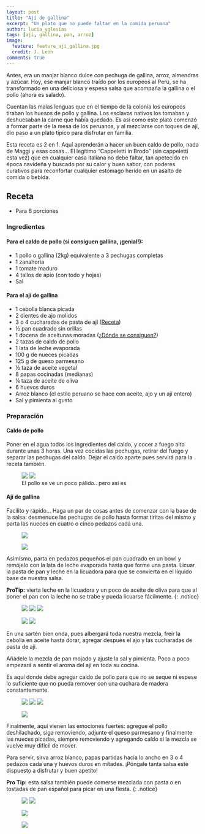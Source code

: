 ```yaml
---
layout: post
title: "Ají de gallina"
excerpt: "Un plato que no puede faltar en la comida peruana"
author: lucia_yglesias
tags: [aji, gallina, pan, arroz]
image:
  feature: feature_aji_gallina.jpg
  credit: J. Leon
comments: true
---
```

 
Antes, era un manjar blanco dulce con pechuga de gallina, arroz, almendras y azúcar. Hoy, ese manjar blanco traído por los europeos al Perú, se ha transformado en una deliciosa y espesa salsa que acompaña la gallina o el pollo (ahora es salado).
 
Cuentan las malas lenguas que en el tiempo de la colonia los europeos tiraban los huesos de pollo y gallina. Los esclavos nativos los tomaban y deshuesaban la carne que había quedado. Es así como este plato comenzó a formar parte de la mesa de los peruanos, y al mezclarse con toques de ají, dio paso a un plato típico para disfrutar en familia.
 
Esta receta es 2 en 1. Aquí aprenderán a hacer un buen caldo de pollo, nada de Maggi y esas cosas… El legítimo “Cappeletti in Brodo” (sin cappeletti esta vez) que en cualquier casa italiana no debe faltar, tan apetecido en época navideña y buscado por su calor y buen sabor, con poderes curativos para reconfortar cualquier estómago herido en un asalto de comida o bebida.

## Receta

* Para 6 porciones

### Ingredientes

#### Para el caldo de pollo (si consiguen gallina, ¡genial!):

* 1 pollo o gallina (2kg) equivalente a 3 pechugas completas
* 1 zanahoria
* 1 tomate maduro
* 4 tallos de apio (con todo y hojas)
* Sal


#### Para el ají de gallina

* 1 cebolla blanca picada
* 2 dientes de ajo molidos
* 3 o 4 cucharadas de pasta de ají ([Receta](/pasta-de-aji))
* ½ pan cuadrado sin orillas
* 1 docena de aceitunas moradas ([¿Dónde se consiguen?](/faq))
* 2 tazas de caldo de pollo
* 1 lata de leche evaporada
* 100 g de nueces picadas
* 125 g de queso parmesano
* ½ taza de aceite vegetal
* 8 papas cocinadas (medianas)
* ¼ taza de aceite de oliva
* 6 huevos duros
* Arroz blanco (el estilo peruano se hace con aceite, ajo y un ají entero)
* Sal y pimienta al gusto

### Preparación

#### Caldo de pollo

Poner en el agua todos los ingredientes del caldo, y cocer a fuego alto durante unas 3 horas. Una vez cocidas las pechugas, retirar del fuego y separar las pechugas del caldo. Dejar el caldo aparte pues servirá para la receta también.

<figure class="half">
    <a href="/images/post_aji_gallina-1.jpg"><img src="/images/post_aji_gallina-1.jpg"></a>
    <a href="/images/post_aji_gallina-2.jpg"><img src="/images/post_aji_gallina-2.jpg"></a>
    <figcaption>El pollo se ve un poco pálido.. pero así es</figcaption>
</figure>

#### Ají de gallina

Facilito y rápido... Haga un par de cosas antes de comenzar con la base de la salsa: desmenuce las pechugas de pollo hasta formar tiritas del mismo y parta las nueces en cuatro o cinco pedazos cada una. 

<figure>
    <a href="/images/post_aji_gallina-3.jpg"><img src="/images/post_aji_gallina-3.jpg"></a>
</figure>

<figure>
    <a href="/images/post_aji_gallina-4.jpg"><img src="/images/post_aji_gallina-4.jpg"></a>
</figure>

Asimismo, parta en pedazos pequeños el pan cuadrado en un bowl y remójelo con la lata de leche evaporada hasta que forme una pasta. Licuar la pasta de pan y leche en la licuadora para que se convierta en el líquido base de nuestra salsa. 

**ProTip:** vierta leche en la licuadora y un poco de aceite de oliva para que al poner el pan con la leche no se trabe y pueda licuarse fácilmente.
{: .notice}

<figure class="third">
    <a href="/images/post_aji_gallina-5.jpg"><img src="/images/post_aji_gallina-5.jpg"></a>
    <a href="/images/post_aji_gallina-6.jpg"><img src="/images/post_aji_gallina-6.jpg"></a>
    <a href="/images/post_aji_gallina-7.jpg"><img src="/images/post_aji_gallina-7.jpg"></a>
    
</figure>

<figure class="half">
    <a href="/images/post_aji_gallina-8.jpg"><img src="/images/post_aji_gallina-8.jpg"></a>
    <a href="/images/post_aji_gallina-9.jpg"><img src="/images/post_aji_gallina-9.jpg"></a>
   
</figure>

En una sartén bien onda, pues albergará toda nuestra mezcla, freír la cebolla en aceite hasta dorar, agregar después el ajo y las cucharadas de pasta de ají. 

Añádele la mezcla de pan mojado y ajuste la sal y pimienta. Poco a poco empezará a sentir el aroma del ají en toda su cocina.

Es aquí donde debe agregar caldo de pollo para que no se seque ni espese lo suficiente que no pueda remover con una cuchara de madera constantemente.

<figure class="third">
    <a href="/images/post_aji_gallina-10.jpg"><img src="/images/post_aji_gallina-10.jpg"></a>
    <a href="/images/post_aji_gallina-11.jpg"><img src="/images/post_aji_gallina-11.jpg"></a>
    <a href="/images/post_aji_gallina-13.jpg"><img src="/images/post_aji_gallina-13.jpg"></a>
    
</figure>

<figure>
    <a href="/images/post_aji_gallina-12.jpg"><img src="/images/post_aji_gallina-12.jpg"></a>
</figure>

Finalmente, aquí vienen las emociones fuertes: agregue el pollo deshilachado, siga removiendo, adjunte el queso parmesano y finalmente las nueces picadas, siempre removiendo y agregando caldo si la mezcla se vuelve muy difícil de mover. 

Para servir, sirva arroz blanco, papas partidas hacia lo ancho en 3 o 4 pedazos cada una y huevos duros en mitades. ¡Póngale tanta salsa esté dispuesto a disfrutar y buen apetito!

**Pro Tip:** esta salsa también puede comerse mezclada con pasta o en tostadas de pan español para picar en una fiesta.
{: .notice}

<figure class="half">
    <a href="/images/post_aji_gallina-14.jpg"><img src="/images/post_aji_gallina-14.jpg"></a>
    <a href="/images/post_aji_gallina-15.jpg"><img src="/images/post_aji_gallina-15.jpg"></a>
   
</figure>

<figure>
    <a href="/images/post_aji_gallina-16.jpg"><img src="/images/post_aji_gallina-16.jpg"></a>
</figure>

<figure>
    <a href="/images/post_aji_gallina-17.jpg"><img src="/images/post_aji_gallina-17.jpg"></a>
</figure>

